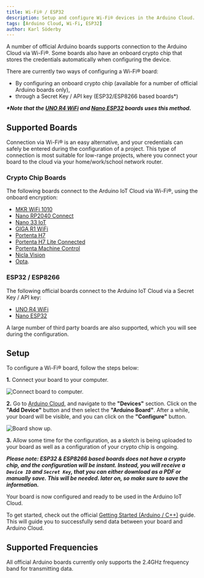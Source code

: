 ```yaml
---
title: Wi-Fi® / ESP32
description: Setup and configure Wi-Fi® devices in the Arduino Cloud.
tags: [Arduino Cloud, Wi-Fi, ESP32]
author: Karl Söderby
---
```


A number of official Arduino boards supports connection to the Arduino Cloud via Wi-Fi®. Some boards also have an onboard crypto chip that stores the credentials automatically when configuring the device.

There are currently two ways of configuring a Wi-Fi® board:
- By configuring an onboard crypto chip (available for a number of official Arduino boards only),
- through a Secret Key / API key (ESP32/ESP8266 based boards\*)

***\*Note that the [UNO R4 WiFi](https://store.arduino.cc/products/uno-r4-wifi) and [Nano ESP32](https://store.arduino.cc/products/nano-esp32) boards uses this method.***

## Supported Boards

Connection via Wi-Fi® is an easy alternative, and your credentials can safely be entered during the configuration of a project. This type of connection is most suitable for low-range projects, where you connect your board to the cloud via your home/work/school network router.

### Crypto Chip Boards

The following boards connect to the Arduino IoT Cloud via Wi-Fi®, using the onboard encryption:

- [MKR WiFi 1010](https://store.arduino.cc/arduino-mkr-wifi-1010)
- [Nano RP2040 Connect](https://store.arduino.cc/nano-rp2040-connect)
- [Nano 33 IoT](https://store.arduino.cc/arduino-nano-33-iot)
- [GIGA R1 WiFi](https://store.arduino.cc/products/giga-r1-wifi)
- [Portenta H7](https://store.arduino.cc/portenta-h7)
- [Portenta H7 Lite Connected](https://store.arduino.cc/products/portenta-h7-lite-connected)
- [Portenta Machine Control](https://store.arduino.cc/products/arduino-portenta-machine-control)
- [Nicla Vision](https://store.arduino.cc/products/nicla-vision)
- [Opta](https://docs.arduino.cc/hardware/opta).

### ESP32 / ESP8266

The following official boards connect to the Arduino IoT Cloud via a Secret Key / API key:

- [UNO R4 WiFi](https://store.arduino.cc/products/uno-r4-wifi)
- [Nano ESP32](https://store.arduino.cc/products/nano-esp32)

A large number of third party boards are also supported, which you will see during the configuration.

## Setup

To configure a Wi-Fi® board, follow the steps below:

**1.** Connect your board to your computer.

![Connect board to computer.]()

**2.** Go to [Arduino Cloud](), and navigate to the **"Devices"** section. Click on the **"Add Device"** button and then select the **"Arduino Board"**. After a while, your board will be visible, and you can click on the **"Configure"** button.

![Board show up.]()

**3.** Allow some time for the configuration, as a sketch is being uploaded to your board as well as a configuration of your crypto chip is ongoing. 

***Please note: ESP32 & ESP8266 based boards does not have a crypto chip, and the configuration will be instant. Instead, you will receive a `Device ID` and `Secret Key`, that you can either download as a PDF or manually save. This will be needed. later on, so make sure to save the information.***

Your board is now configured and ready to be used in the Arduino IoT Cloud. 

To get started, check out the official [Getting Started (Arduino / C++)]() guide. This will guide you to successfully send data between your board and Arduino Cloud.

## Supported Frequencies

All official Arduino boards currently only supports the 2.4GHz frequency band for transmitting data.